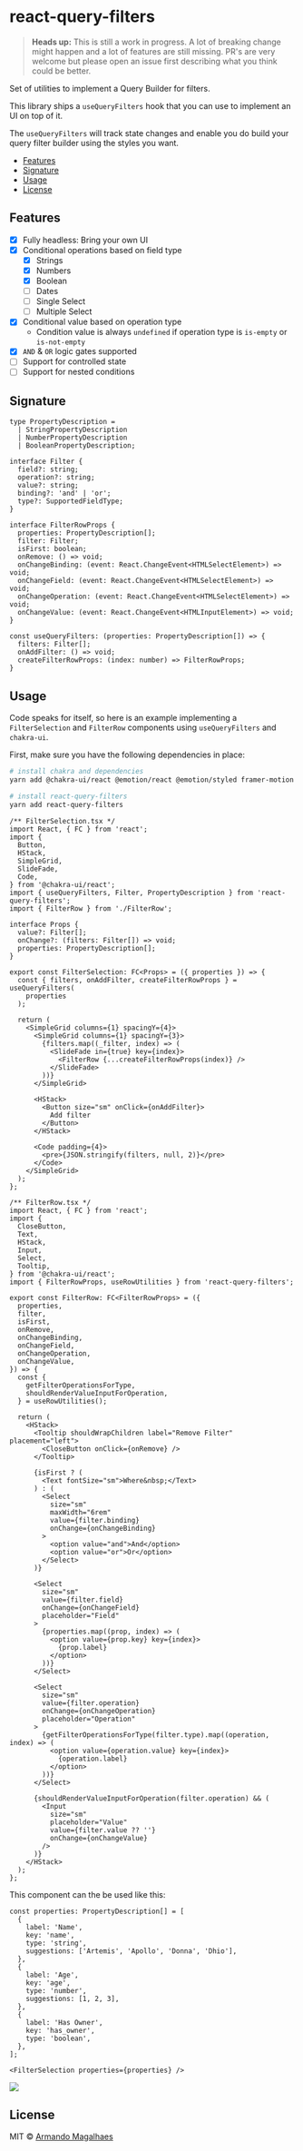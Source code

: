 # react-query-filters

> **Heads up:** This is still a work in progress. A lot of breaking change might happen and a lot of features are still missing. PR's are very welcome but please open an issue first describing what you think could be better.

Set of utilities to implement a Query Builder for filters.

This library ships a `useQueryFilters` hook that you can use to implement an UI on top of it.

The `useQueryFilters` will track state changes and enable you do build your query filter builder using the styles you want.

 - [Features](#features)
 - [Signature](#signature)
 - [Usage](#usage)
 - [License](#license)

## Features

 - [x] Fully headless: Bring your own UI
 - [x] Conditional operations based on field type
    - [x] Strings
    - [x] Numbers
    - [x] Boolean
    - [ ] Dates
    - [ ] Single Select
    - [ ] Multiple Select
 - [x] Conditional value based on operation type
    - Condition value is always `undefined` if operation type is `is-empty` or `is-not-empty`
 - [x] `AND` & `OR` logic gates supported
 - [ ] Support for controlled state
 - [ ] Support for nested conditions

## Signature

```tsx
type PropertyDescription =
  | StringPropertyDescription
  | NumberPropertyDescription
  | BooleanPropertyDescription;

interface Filter {
  field?: string;
  operation?: string;
  value?: string;
  binding?: 'and' | 'or';
  type?: SupportedFieldType;
}

interface FilterRowProps {
  properties: PropertyDescription[];
  filter: Filter;
  isFirst: boolean;
  onRemove: () => void;
  onChangeBinding: (event: React.ChangeEvent<HTMLSelectElement>) => void;
  onChangeField: (event: React.ChangeEvent<HTMLSelectElement>) => void;
  onChangeOperation: (event: React.ChangeEvent<HTMLSelectElement>) => void;
  onChangeValue: (event: React.ChangeEvent<HTMLInputElement>) => void;
}

const useQueryFilters: (properties: PropertyDescription[]) => {
  filters: Filter[];
  onAddFilter: () => void;
  createFilterRowProps: (index: number) => FilterRowProps;
}
```

## Usage

Code speaks for itself, so here is an example implementing a `FilterSelection` and `FilterRow` components using `useQueryFilters` and `chakra-ui`.

First, make sure you have the following dependencies in place:

```sh
# install chakra and dependencies
yarn add @chakra-ui/react @emotion/react @emotion/styled framer-motion

# install react-query-filters
yarn add react-query-filters
```

```tsx
/** FilterSelection.tsx */
import React, { FC } from 'react';
import {
  Button,
  HStack,
  SimpleGrid,
  SlideFade,
  Code,
} from '@chakra-ui/react';
import { useQueryFilters, Filter, PropertyDescription } from 'react-query-filters';
import { FilterRow } from './FilterRow';

interface Props {
  value?: Filter[];
  onChange?: (filters: Filter[]) => void;
  properties: PropertyDescription[];
}

export const FilterSelection: FC<Props> = ({ properties }) => {
  const { filters, onAddFilter, createFilterRowProps } = useQueryFilters(
    properties
  );

  return (
    <SimpleGrid columns={1} spacingY={4}>
      <SimpleGrid columns={1} spacingY={3}>
        {filters.map((_filter, index) => (
          <SlideFade in={true} key={index}>
            <FilterRow {...createFilterRowProps(index)} />
          </SlideFade>
        ))}
      </SimpleGrid>

      <HStack>
        <Button size="sm" onClick={onAddFilter}>
          Add filter
        </Button>
      </HStack>

      <Code padding={4}>
        <pre>{JSON.stringify(filters, null, 2)}</pre>
      </Code>
    </SimpleGrid>
  );
};
```

```tsx
/** FilterRow.tsx */
import React, { FC } from 'react';
import {
  CloseButton,
  Text,
  HStack,
  Input,
  Select,
  Tooltip,
} from '@chakra-ui/react';
import { FilterRowProps, useRowUtilities } from 'react-query-filters';

export const FilterRow: FC<FilterRowProps> = ({
  properties,
  filter,
  isFirst,
  onRemove,
  onChangeBinding,
  onChangeField,
  onChangeOperation,
  onChangeValue,
}) => {
  const {
    getFilterOperationsForType,
    shouldRenderValueInputForOperation,
  } = useRowUtilities();

  return (
    <HStack>
      <Tooltip shouldWrapChildren label="Remove Filter" placement="left">
        <CloseButton onClick={onRemove} />
      </Tooltip>

      {isFirst ? (
        <Text fontSize="sm">Where&nbsp;</Text>
      ) : (
        <Select
          size="sm"
          maxWidth="6rem"
          value={filter.binding}
          onChange={onChangeBinding}
        >
          <option value="and">And</option>
          <option value="or">Or</option>
        </Select>
      )}

      <Select
        size="sm"
        value={filter.field}
        onChange={onChangeField}
        placeholder="Field"
      >
        {properties.map((prop, index) => (
          <option value={prop.key} key={index}>
            {prop.label}
          </option>
        ))}
      </Select>

      <Select
        size="sm"
        value={filter.operation}
        onChange={onChangeOperation}
        placeholder="Operation"
      >
        {getFilterOperationsForType(filter.type).map((operation, index) => (
          <option value={operation.value} key={index}>
            {operation.label}
          </option>
        ))}
      </Select>

      {shouldRenderValueInputForOperation(filter.operation) && (
        <Input
          size="sm"
          placeholder="Value"
          value={filter.value ?? ''}
          onChange={onChangeValue}
        />
      )}
    </HStack>
  );
};
```

This component can the be used like this:

```tsx
const properties: PropertyDescription[] = [
  {
    label: 'Name',
    key: 'name',
    type: 'string',
    suggestions: ['Artemis', 'Apollo', 'Donna', 'Dhio'],
  },
  {
    label: 'Age',
    key: 'age',
    type: 'number',
    suggestions: [1, 2, 3],
  },
  {
    label: 'Has Owner',
    key: 'has_owner',
    type: 'boolean',
  },
];

<FilterSelection properties={properties} />
```

<div style="max-width: 700px">
  <img src="./.github/chakra-ui-demo.gif?raw=true">
</div>

## License

MIT © [Armando Magalhaes](https://github.com/armand1m)